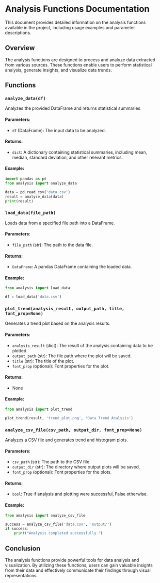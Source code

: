 # Analysis Functions Documentation

This document provides detailed information on the analysis functions available in the project, including usage examples and parameter descriptions.

## Overview

The analysis functions are designed to process and analyze data extracted from various sources. These functions enable users to perform statistical analysis, generate insights, and visualize data trends.

## Functions

### `analyze_data(df)`

Analyzes the provided DataFrame and returns statistical summaries.

#### Parameters:
- `df` (DataFrame): The input data to be analyzed.

#### Returns:
- `dict`: A dictionary containing statistical summaries, including mean, median, standard deviation, and other relevant metrics.

#### Example:
```python
import pandas as pd
from analysis import analyze_data

data = pd.read_csv('data.csv')
result = analyze_data(data)
print(result)
```

### `load_data(file_path)`

Loads data from a specified file path into a DataFrame.

#### Parameters:
- `file_path` (str): The path to the data file.

#### Returns:
- `DataFrame`: A pandas DataFrame containing the loaded data.

#### Example:
```python
from analysis import load_data

df = load_data('data.csv')
```

### `plot_trend(analysis_result, output_path, title, font_prop=None)`

Generates a trend plot based on the analysis results.

#### Parameters:
- `analysis_result` (dict): The result of the analysis containing data to be plotted.
- `output_path` (str): The file path where the plot will be saved.
- `title` (str): The title of the plot.
- `font_prop` (optional): Font properties for the plot.

#### Returns:
- None

#### Example:
```python
from analysis import plot_trend

plot_trend(result, 'trend_plot.png', 'Data Trend Analysis')
```

### `analyze_csv_file(csv_path, output_dir, font_prop=None)`

Analyzes a CSV file and generates trend and histogram plots.

#### Parameters:
- `csv_path` (str): The path to the CSV file.
- `output_dir` (str): The directory where output plots will be saved.
- `font_prop` (optional): Font properties for the plots.

#### Returns:
- `bool`: True if analysis and plotting were successful, False otherwise.

#### Example:
```python
from analysis import analyze_csv_file

success = analyze_csv_file('data.csv', 'output/')
if success:
    print("Analysis completed successfully.")
```

## Conclusion

The analysis functions provide powerful tools for data analysis and visualization. By utilizing these functions, users can gain valuable insights from their data and effectively communicate their findings through visual representations.